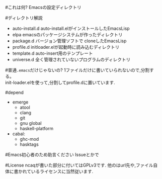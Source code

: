 #これは何?
Emacsの設定ディレクトリ

#ディレクトリ解説
+ auto-install.d auto-install.elがインストールしたEmacsLisp
+ elpa emacsのパッケージシステムが作ったディレクトリ
+ package.d バージョン管理ソフトで cloneしたEmacsLisp
+ profile.d initloader.elが起動時に読み込むディレクトリ
+ template.d auto-insert用のテンプレート
+ universe.d 全く管理されていないプログラムのディレクトリ

#普通`.emacs`だけじゃないの?
1ファイルだけに書いていられないので,分割する。  
init-loader.elを使って,分割してprofile.dに置いています.

#depend
* emerge
  * atool
  * clang
  * git
  * gnu global
  * haskell-platform
* cabal:
  * ghc-mod
  * hasktags

#Emacs初心者のため助言ください
Issueとかで

#License
ncaqが書いた部分に付いてはGPLv3です.
他のはurl先や,ファイル自体に書かれているライセンスに当然従います.
